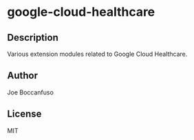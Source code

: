 # google-cloud-healthcare 
## Description 
Various extension modules related to Google Cloud Healthcare. 
## Author 
Joe Boccanfuso 
## License 
MIT